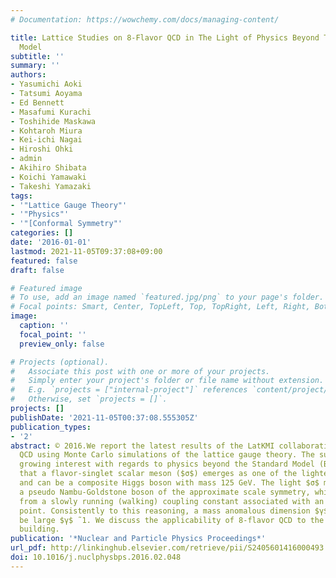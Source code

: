 ```yaml
---
# Documentation: https://wowchemy.com/docs/managing-content/

title: Lattice Studies on 8-Flavor QCD in The Light of Physics Beyond The Standard
  Model
subtitle: ''
summary: ''
authors:
- Yasumichi Aoki
- Tatsumi Aoyama
- Ed Bennett
- Masafumi Kurachi
- Toshihide Maskawa
- Kohtaroh Miura
- Kei-ichi Nagai
- Hiroshi Ohki
- admin
- Akihiro Shibata
- Koichi Yamawaki
- Takeshi Yamazaki
tags:
- '"Lattice Gauge Theory"'
- '"Physics"'
- '"[Conformal Symmetry"'
categories: []
date: '2016-01-01'
lastmod: 2021-11-05T09:37:08+09:00
featured: false
draft: false

# Featured image
# To use, add an image named `featured.jpg/png` to your page's folder.
# Focal points: Smart, Center, TopLeft, Top, TopRight, Left, Right, BottomLeft, Bottom, BottomRight.
image:
  caption: ''
  focal_point: ''
  preview_only: false

# Projects (optional).
#   Associate this post with one or more of your projects.
#   Simply enter your project's folder or file name without extension.
#   E.g. `projects = ["internal-project"]` references `content/project/deep-learning/index.md`.
#   Otherwise, set `projects = []`.
projects: []
publishDate: '2021-11-05T00:37:08.555305Z'
publication_types:
- '2'
abstract: © 2016.We report the latest results of the LatKMI collaboration on 8-flavor
  QCD using Monte Carlo simulations of the lattice gauge theory. The subject receives
  growing interest with regards to physics beyond the Standard Model (BSM). We show
  that a flavor-singlet scalar meson ($σ$) emerges as one of the lightest bound states
  and can be a composite Higgs boson with mass 125 GeV. The light $σ$ may be a technidilaton,
  a pseudo Nambu-Goldstone boson of the approximate scale symmetry, which results
  from a slowly running (walking) coupling constant associated with an infra-red fixed
  point. Consistently to this reasoning, a mass anomalous dimension $γ$ is found to
  be large $γ$ ̃ 1. We discuss the applicability of 8-flavor QCD to the BSM model
  building.
publication: '*Nuclear and Particle Physics Proceedings*'
url_pdf: http://linkinghub.elsevier.com/retrieve/pii/S2405601416000493
doi: 10.1016/j.nuclphysbps.2016.02.048
---
```


